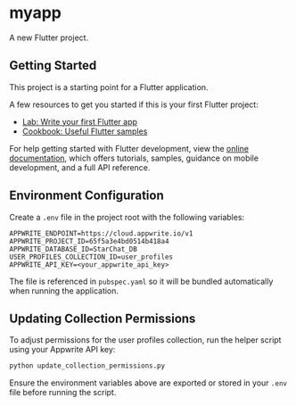 # myapp

A new Flutter project.

## Getting Started

This project is a starting point for a Flutter application.

A few resources to get you started if this is your first Flutter project:

- [Lab: Write your first Flutter app](https://docs.flutter.dev/get-started/codelab)
- [Cookbook: Useful Flutter samples](https://docs.flutter.dev/cookbook)

For help getting started with Flutter development, view the
[online documentation](https://docs.flutter.dev/), which offers tutorials,
samples, guidance on mobile development, and a full API reference.

## Environment Configuration

Create a `.env` file in the project root with the following variables:

```
APPWRITE_ENDPOINT=https://cloud.appwrite.io/v1
APPWRITE_PROJECT_ID=65f5a3e4bd0514b418a4
APPWRITE_DATABASE_ID=StarChat_DB
USER_PROFILES_COLLECTION_ID=user_profiles
APPWRITE_API_KEY=<your_appwrite_api_key>
```

The file is referenced in `pubspec.yaml` so it will be bundled automatically when running the application.

## Updating Collection Permissions

To adjust permissions for the user profiles collection, run the helper script using your Appwrite API key:

```bash
python update_collection_permissions.py
```

Ensure the environment variables above are exported or stored in your `.env` file before running the script.

